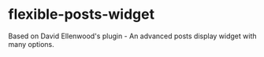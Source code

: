 flexible-posts-widget
=====================

Based on David Ellenwood's plugin - An advanced posts display widget with many options.
